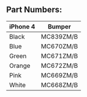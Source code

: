 ## Part Numbers:

| iPhone 4 | Bumper    |
| -------- | --------- |
| Black    | MC839ZM/B |
| Blue     | MC670ZM/B |
| Green    | MC671ZM/B |
| Orange   | MC672ZM/B |
| Pink     | MC669ZM/B |
| White    | MC668ZM/B |
